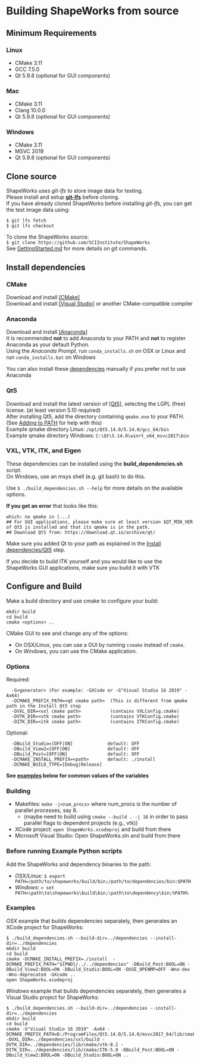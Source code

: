 # Building ShapeWorks from source

## Minimum Requirements

### Linux
* CMake 3.11
* GCC 7.5.0
* Qt 5.9.8 (optional for GUI components)

### Mac
* CMake 3.11
* Clang 10.0.0
* Qt 5.9.8 (optional for GUI components)

### Windows
* CMake 3.11
* MSVC 2019
* Qt 5.9.8 (optional for GUI components)

## Clone source

ShapeWorks uses *git-lfs* to store image data for testing.  
Please install and setup **[git-lfs](https://github.com/git-lfs/git-lfs/wiki/Installation)** before cloning.  
If you have already cloned ShapeWorks before installing *git-lfs*, you can get the test image data using:  
```
$ git lfs fetch
$ git lfs checkout
```

To clone the ShapeWorks source:  
`$ git clone https://github.com/SCIInstitute/ShapeWorks`  
See [GettingStarted.md](GettingStarted.md#source-and-branches) for more details on git commands.  


## Install dependencies

### CMake
Download and install [[CMake]](https://cmake.org/)  
Download and install [[Visual Studio]](https://visualstudio.microsoft.com/) or another CMake-compatible compiler  

### Anaconda
Download and install [[Anaconda]](https://www.anaconda.com/)  
It is recommended **not** to add Anaconda to your PATH and **not** to register Anaconda as your default Python.  
Using the *Anaconda Prompt*, run `conda_installs.sh` on OSX or Linux and run `conda_installs.bat` on Windows  

You can also install these [dependencies](deps.txt) manually if you prefer not to use Anaconda  

### Qt5  
Download and install the latest version of [[Qt5]](https://download.qt.io/archive/qt/), selecting the LGPL (free) license. (at least version 5.10 required)  
After installing Qt5, add the directory containing `qmake.exe` to your PATH. (See [Adding to PATH](GettingStarted.md#PATH-environment-variable) for help with this)  
Example qmake directory Linux: `/opt/Qt5.14.0/5.14.0/gcc_64/bin`  
Example qmake directory Windows: `C:\Qt\5.14.0\winrt_x64_msvc2017\bin`  

### VXL, VTK, ITK, and Eigen
These dependencies can be installed using the **build_dependencies.sh** script.  
On Windows, use an msys shell (e.g. git bash) to do this.  

Use `$ ./build_dependencies.sh --help` for more details on the available options.  

**If you get an error** that looks like this:  
```
which: no qmake in (...)
## For GUI applications, please make sure at least version $QT_MIN_VER of Qt5 is installed and that its qmake is in the path.
## Download Qt5 from: https://download.qt.io/archive/qt/
```
Make sure you added Qt to your path as explained in the [Install dependencies/Qt5](#Qt5) step.  

If you decide to build ITK yourself and you would like to use the ShapeWorks GUI applications, make sure you build it with VTK  


## Configure and Build  
Make a build directory and use cmake to configure your build:  
```
mkdir build
cd build
cmake <options> ..
```
CMake GUI to see and change any of the options:
- On OSX/Linux, you can use a GUI by running `ccmake` instead of `cmake`.  
- On Windows, you can use the CMake application.  

### Options
Required:  
```
  -G<generator> (For example: -GXCode or -G"Visual Studio 16 2019" -Ax64)
  -DCMAKE_PREFIX_PATH=<qt cmake path>  (This is different from qmake path in the Install Qt5 step
  -DVXL_DIR=<vxl cmake path>           (contains VXLConfig.cmake)
  -DVTK_DIR=<vtk cmake path>           (contains VTKConfig.cmake)
  -DITK_DIR=<itk cmake path>           (contains ITKConfig.cmake)
```
Optional:
```
  -DBuild_Studio=[OFF|ON]             default: OFF
  -DBuild_View2=[OFF|ON]              default: OFF
  -DBuild_Post=[OFF|ON]               default: OFF
  -DCMAKE_INSTALL_PREFIX=<path>       default: ./install
  -DCMAKE_BUILD_TYPE=[Debug|Release]  
```
**See [examples](#Examples) below for common values of the variables**  

### Building
- Makefiles: `make -j<num_procs>` where num_procs is the number of parallel processes, say 8.  
    - (maybe need to build using `cmake --build . -j 16` in order to pass parallel flags to dependent projects (e.g., vtk))  
- XCode project: `open ShapeWorks.xcodeproj` and build from there  
- Microsoft Visual Studio: Open ShapeWorks.sln and build from there  

### Before running Example Python scripts
Add the ShapeWorks and dependency binaries to the path:  
- *OSX/Linux:* `$ export PATH=/path/to/shapeworks/build/bin;/path/to/dependencies/bin:$PATH`  
- *Windows*: `> set PATH=\path\to\shapeworks\build\bin;\path\to\dependency\bin;%PATH%`  

### Examples
*OSX* example that builds dependencies separately, then generates an XCode project for ShapeWorks:  
```
$ ./build_dependencies.sh --build-dir=../dependencies --install-dir=../dependencies
mkdir build
cd build
cmake -DCMAKE_INSTALL_PREFIX=./install  -DCMAKE_PREFIX_PATH="${PWD}/../../dependencies" -DBuild_Post:BOOL=ON -DBuild_View2:BOOL=ON -DBuild_Studio:BOOL=ON -DUSE_OPENMP=OFF -Wno-dev -Wno-deprecated -GXcode ..
open ShapeWorks.xcodeproj
```

*Windows* example that builds dependencies separately, then generates a Visual Studio project for ShapeWorks:  
```
$ ./build_dependencies.sh --build-dir=../dependencies --install-dir=../dependencies
mkdir build
cd build
cmake -G"Visual Studio 16 2019" -Ax64 -DCMAKE_PREFIX_PATH=D:/ProgramFiles/Qt5.14.0/5.14.0/msvc2017_64/lib/cmake -DVXL_DIR=../dependencies/vxl/build -DVTK_DIR=../dependencies/lib/cmake/vtk-8.2 -DITK_DIR=../dependencies/lib/cmake/ITK-5.0 -DBuild_Post:BOOL=ON -DBuild_View2:BOOL=ON -DBuild_Studio:BOOL=ON ..
```
